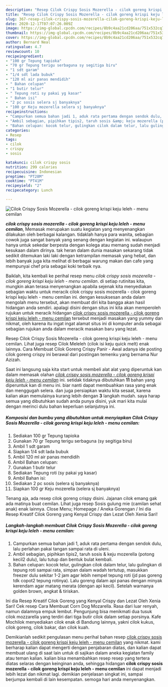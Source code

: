 ```yaml
---
description: "Resep Cilok Crispy Sosis Mozerella - cilok goreng krispi keju leleh - menu cemilan, Bisa Manjain Lidah"
title: "Resep Cilok Crispy Sosis Mozerella - cilok goreng krispi keju leleh - menu cemilan, Bisa Manjain Lidah"
slug: 367-resep-cilok-crispy-sosis-mozerella-cilok-goreng-krispi-keju-leleh-menu-cemilan-bisa-manjain-lidah
date: 2020-12-17T07:07:26.009Z
image: https://img-global.cpcdn.com/recipes/8b9c4aa21cd206aa/751x532cq70/cilok-crispy-sosis-mozerella-cilok-goreng-krispi-keju-leleh-menu-cemilan-foto-resep-utama.jpg
thumbnail: https://img-global.cpcdn.com/recipes/8b9c4aa21cd206aa/751x532cq70/cilok-crispy-sosis-mozerella-cilok-goreng-krispi-keju-leleh-menu-cemilan-foto-resep-utama.jpg
cover: https://img-global.cpcdn.com/recipes/8b9c4aa21cd206aa/751x532cq70/cilok-crispy-sosis-mozerella-cilok-goreng-krispi-keju-leleh-menu-cemilan-foto-resep-utama.jpg
author: Bernard Neal
ratingvalue: 4.7
reviewcount: 10
recipeingredient:
- "100 gr Tepung tapioka"
- "70 gr Tepung terigu serbaguna sy segitiga biru"
- "1 sdt garam"
- "1/4 sdt lada bubuk"
- "120 ml air panas mendidih"
- " Bahan celupan"
- "1 butir telur"
- " Tepung roti sy pakai yg kasar"
- " Bahan isi"
- "2 pc sosis selera sj banyaknya"
- "100 gr Keju mozerella selera sj banyaknya"
recipeinstructions:
- "Campurkan semua bahan jadi 1, aduk rata pertama dengan sendok dulu, lalu perlahan pakai tangan sampai rata di uleni."
- "Ambil sebagian, pipihkan tipis2, taruh sosis &amp; keju mozerella (potong kecil2 dulu), lalu tutup dan bentuk bulat kembali."
- "Bahan celupan: kocok telur, gulingkan cilok dalam telur, lalu gulingkan di tepung roti sampai rata, simpan dalam wadah tertutup, masukkan freezer dulu sekitar 1-2 jam agar lebih nempel tepung roti (jd pas goreng tdk copot2 tepung rotinya). Lalu goreng dalam api panas dengan minyak kerendam agar matang merata (dengan api kecil). Setelah warnanya golden brown, angkat &amp; tiriskan."
categories:
- Resep
tags:
- cilok
- crispy
- sosis

katakunci: cilok crispy sosis 
nutrition: 299 calories
recipecuisine: Indonesian
preptime: "PT28M"
cooktime: "PT41M"
recipeyield: "2"
recipecategory: Lunch

---
```



![Cilok Crispy Sosis Mozerella - cilok goreng krispi keju leleh - menu cemilan](https://img-global.cpcdn.com/recipes/8b9c4aa21cd206aa/751x532cq70/cilok-crispy-sosis-mozerella-cilok-goreng-krispi-keju-leleh-menu-cemilan-foto-resep-utama.jpg)

<b><i>cilok crispy sosis mozerella - cilok goreng krispi keju leleh - menu cemilan</i></b>, Memasak merupakan suatu kegiatan yang menyenangkan dilakukan oleh berbagai kalangan. tidaklah hanya para wanita, sebagian cowok juga sangat banyak yang senang dengan kegiatan ini. walaupun hanya untuk sekedar berpesta dengan kolega atau memang sudah menjadi kesukaan dalam dirinya. tak heran dalam dunia masakan sekarang tidak sedikit ditemukan laki laki dengan ketrampilan memasak yang hebat, dan lebih banyak juga kita melihat di berbagai warung makan dan cafe yang mempunyai chef pria sebagai koki terbaik nya.

Baiklah, kita kembali ke perihal resep menu <i>cilok crispy sosis mozerella - cilok goreng krispi keju leleh - menu cemilan</i>. di setiap rutinitas kita, mungkin akan terasa menyenangkan apabila sejenak kita menyediakan sebagian waktu untuk meracik cilok crispy sosis mozerella - cilok goreng krispi keju leleh - menu cemilan ini. dengan kesuksesan anda dalam mengolah menu tersebut, akan membuat diri kita bangga akan hasil hidangan anda sendiri. apalagi disini dengan situs ini kita akan memperoleh rujukan untuk meracik hidangan <u>cilok crispy sosis mozerella - cilok goreng krispi keju leleh - menu cemilan</u> tersebut menjadi masakan yang yummy dan nikmat, oleh karena itu ingat ingat alamat situs ini di komputer anda sebagai sebagian rujukan anda dalam meracik masakan baru yang lezat.

Resep Cilok Crispy Sosis Mozerella - cilok goreng krispi keju leleh - menu cemilan. Lihat juga resep Cilok Meleleh (cilok isi keju quick melt) enak lainnya. Cara Membuat Cilok Goreng Crispy Panir - Awal adanya ide posting cilok goreng crispy ini berawal dari postingan temenku yang bernama Nur Azizah.


Saat ini langsung saja kita start untuk membeli alat alat yang diperuntuk kan dalam memasak olahan <u><i>cilok crispy sosis mozerella - cilok goreng krispi keju leleh - menu cemilan</i></u> ini. setidak tidaknya dibutuhkan <b>11</b> bahan yang diperuntuk kan di menu ini. biar nanti dapat membuahkan rasa yang enak dan menggugah selera. dan juga persiapkan waktu kita sesaat, karena kalian akan memulainya kurang lebih dengan <b>3</b> langkah mudah. saya harap semua yang dibutuhkan sudah anda punya disini, yuk mari kita mulai dengan merinci dulu bahan keperluan selanjutnya ini.

<!--inarticleads1-->

##### Komposisi dan bumbu yang dibutuhkan untuk menyiapkan Cilok Crispy Sosis Mozerella - cilok goreng krispi keju leleh - menu cemilan:

1. Sediakan 100 gr Tepung tapioka
1. Gunakan 70 gr Tepung terigu serbaguna (sy segitiga biru)
1. Ambil 1 sdt garam
1. Siapkan 1/4 sdt lada bubuk
1. Ambil 120 ml air panas mendidih
1. Ambil  Bahan celupan:
1. Gunakan 1 butir telur
1. Sediakan  Tepung roti (sy pakai yg kasar)
1. Ambil  Bahan isi:
1. Sediakan 2 pc sosis (selera sj banyaknya)
1. Siapkan 100 gr Keju mozerella (selera sj banyaknya)


Tenang aja, ada resep cilok goreng crispy disini. Jajanan cilok emang gak ada matinya buat cemilan. Lihat juga resep Sosis gulung mie (camilan sehat anak) enak lainnya. Close Menu; Homepage / Aneka Gorengan / Ini dia Resep Kreatif Cilok Goreng yang Kenyal Crispy dan Lezat Oleh Xenia Sari! 

<!--inarticleads2-->

##### Langkah-langkah membuat Cilok Crispy Sosis Mozerella - cilok goreng krispi keju leleh - menu cemilan:

1. Campurkan semua bahan jadi 1, aduk rata pertama dengan sendok dulu, lalu perlahan pakai tangan sampai rata di uleni.
1. Ambil sebagian, pipihkan tipis2, taruh sosis &amp; keju mozerella (potong kecil2 dulu), lalu tutup dan bentuk bulat kembali.
1. Bahan celupan: kocok telur, gulingkan cilok dalam telur, lalu gulingkan di tepung roti sampai rata, simpan dalam wadah tertutup, masukkan freezer dulu sekitar 1-2 jam agar lebih nempel tepung roti (jd pas goreng tdk copot2 tepung rotinya). Lalu goreng dalam api panas dengan minyak kerendam agar matang merata (dengan api kecil). Setelah warnanya golden brown, angkat &amp; tiriskan.


Ini dia Resep Kreatif Cilok Goreng yang Kenyal Crispy dan Lezat Oleh Xenia Sari! Cek resep Cara Membuat Corn Dog Mozarella. Rasa dari luar renyah, namun dalamnya empuk lembut. Pengunjung bisa menikmati dua tusuk cilok mozzarella yang terdiri dari tiga butir cilok dalam setiap porsinya. Kafe Mochilok menyediakan cilok enak di Bandung lainnya, yakni cilok kukus, cilok goreng, cilok bakar, dan cilok kuah. 

Demikianlah sedikit pengulasan menu perihal bahan resep <u>cilok crispy sosis mozerella - cilok goreng krispi keju leleh - menu cemilan</u> yang nikmat. kami berharap kalian dapat mengerti dengan penjabaran diatas, dan kalian dapat membuat ulang di saat lain untuk di sajikan dalam aneka kegiatan family atau teman kalian. kalian bisa menambahkan resep resep yang tertera diatas selaras dengan keinginan anda, sehingga hidangan <b>cilok crispy sosis mozerella - cilok goreng krispi keju leleh - menu cemilan</b> ini dapat menjadi lebih lezat dan nikmat lagi. demikian penjelasan singkat ini, sampai berjumpa kembali di lain kesempatan. semoga hari anda menyenangkan.
